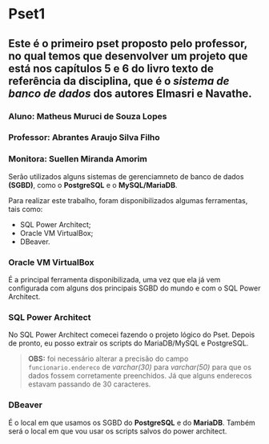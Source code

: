 # Pset1

## Este é o primeiro pset proposto pelo professor, no qual temos que desenvolver um projeto que está nos capítulos 5 e 6 do livro texto de referência da disciplina, que é o *sistema de banco de dados* dos autores Elmasri e Navathe.

### Aluno: Matheus Muruci de Souza Lopes

### Professor: Abrantes Araujo Silva Filho

### Monitora: Suellen Miranda Amorim

Serão utilizados alguns sistemas de gerenciamneto de banco de dados **(SGBD)**, como o **PostgreSQL** e o **MySQL/MariaDB**.

Para realizar este trabalho, foram disponibilizados algumas ferramentas, tais como:

* SQL Power Architect;
* Oracle VM VirtualBox;
* DBeaver.

### Oracle VM VirtualBox

É a principal ferramenta disponibilizada, uma vez que ela já vem configurada com alguns dos principais SGBD do mundo e com o SQL Power Architect.

### SQL Power Architect

No SQL Power Architect comecei fazendo o projeto lógico do Pset. Depois de pronto, eu posso extrair os scripts do MariaDB/MySQL e PostgreSQL.

>**OBS:**  foi necessário alterar a precisão do campo `funcionario.endereco` de *varchar(30)* para *varchar(50)* para que os dados fossem corretamente preenchidos. Já que alguns enderecos estavam passando de 30 caracteres.

### DBeaver

É o local em que usamos os SGBD do **PostgreSQL** e do **MariaDB**. Também será o local em que vou usar os scripts salvos do power architect.




